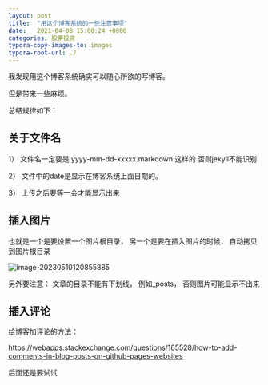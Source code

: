 ```yaml
---
layout: post
title:  "用这个博客系统的一些注意事项"
date:   2021-04-08 15:00:24 +0800
categories: 股票投资
typora-copy-images-to: images
typora-root-url: ./
---
```




我发现用这个博客系统确实可以随心所欲的写博客。 

但是带来一些麻烦。 

总结规律如下： 

## 关于文件名

1） 文件名一定要是  yyyy-mm-dd-xxxxx.markdown 这样的  否则jekyll不能识别

2） 文件中的date是显示在博客系统上面日期的。

3） 上传之后要等一会才能显示出来



## 插入图片

也就是一个是要设置一个图片根目录， 另一个是要在插入图片的时候， 自动拷贝到图片根目录



![image-20230510120855885](/assets/images/2021-04-08-用这个博客系统写博客的一些注意事项/image-20230510120855885.png)



另外要注意： 文章的目录不能有下划线， 例如_posts， 否则图片可能显示不出来



## 插入评论

给博客加评论的方法：

https://webapps.stackexchange.com/questions/165528/how-to-add-comments-in-blog-posts-on-github-pages-websites



后面还是要试试










